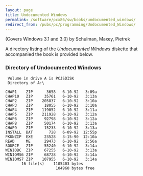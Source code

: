 ```yaml
---
layout: page
title: Undocumented Windows
permalink: /software/pcx86/sw/books/undocumented_windows/
redirect_from: /pubs/pc/programming/Undocumented_Windows/
---
```


(Covers Windows 3.1 and 3.0) by Schulman, Maxey, Pietrek

A directory listing of the *Undocumented Windows* diskette that accompanied the book is provided below.

### Directory of Undocumented Windows

     Volume in drive A is PCJSDISK
     Directory of A:\

    CHAP1    ZIP      3658   6-10-92   3:09a
    CHAP10   ZIP     35761   6-10-92   3:13a
    CHAP2    ZIP    205837   6-10-92   3:10a
    CHAP3    ZIP     18055   6-10-92   3:10a
    CHAP4    ZIP    119052   6-10-92   3:11a
    CHAP5    ZIP    211928   6-10-92   3:12a
    CHAP6    ZIP     92798   6-10-92   3:12a
    CHAP8    ZIP     50174   6-10-92   3:13a
    CHAP9    ZIP     15233   6-10-92   3:13a
    INSTALL  BAT       728   6-09-92  12:55p
    PKUNZIP  EXE     23528   3-15-90  12:10a
    READ     ME      29473   6-10-92   2:56a
    SOURCE   ZIP     55240   6-10-92   3:14a
    WINIOBC  ZIP     67255   6-10-92   3:13a
    WINIOMS6 ZIP     68728   6-10-92   3:14a
    WINIOMS7 ZIP    107955   6-10-92   3:14a
           16 file(s)    1105403 bytes
                          104960 bytes free
